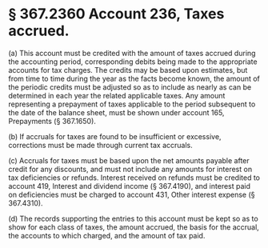 # § 367.2360   Account 236, Taxes accrued.

(a) This account must be credited with the amount of taxes accrued during the accounting period, corresponding debits being made to the appropriate accounts for tax charges. The credits may be based upon estimates, but from time to time during the year as the facts become known, the amount of the periodic credits must be adjusted so as to include as nearly as can be determined in each year the related applicable taxes. Any amount representing a prepayment of taxes applicable to the period subsequent to the date of the balance sheet, must be shown under account 165, Prepayments (§ 367.1650).


(b) If accruals for taxes are found to be insufficient or excessive, corrections must be made through current tax accruals.


(c) Accruals for taxes must be based upon the net amounts payable after credit for any discounts, and must not include any amounts for interest on tax deficiencies or refunds. Interest received on refunds must be credited to account 419, Interest and dividend income (§ 367.4190), and interest paid on deficiencies must be charged to account 431, Other interest expense (§ 367.4310).


(d) The records supporting the entries to this account must be kept so as to show for each class of taxes, the amount accrued, the basis for the accrual, the accounts to which charged, and the amount of tax paid.




